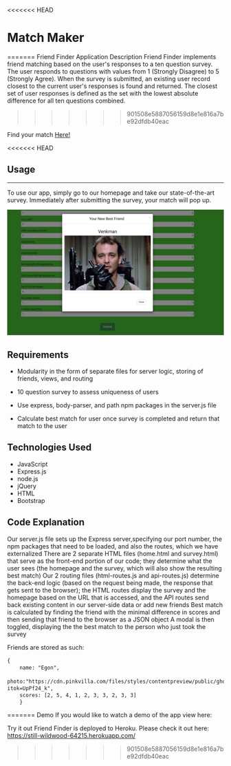 <<<<<<< HEAD
# Match Maker


=======
Friend Finder Application
Description
Friend Finder implements friend matching based on the user's responses to a ten question survey. The user responds to questions with values from 1 (Strongly Disagree) to 5 (Strongly Agree). When the survey is submitted, an existing user record closest to the current user's responses is found and returned. The closest set of user responses is defined as the set with the lowest absolute difference for all ten questions combined.
>>>>>>> 901508e5887056159d8e1e816a7be92dfdb40eac

Find your match [Here!]()

<<<<<<< HEAD
## Usage
___

To use our app, simply go to our homepage and take our state-of-the-art survey. Immediately after submitting the survey, your match will pop up. 

![pic](img/img-1.png)


## Requirements
* Modularity in the form of separate files for server logic, storing of friends, views, and routing
* 10 question survey to assess uniqueness of users
* Use express, body-parser, and path npm packages in the server.js file

* Calculate best match for user once survey is completed and return that match to the user

## Technologies Used
* JavaScript
* Express.js
* node.js
* jQuery
* HTML
* Bootstrap

## Code Explanation
Our server.js file sets up the Express server,specifying our port number, the npm packages that need to be loaded, and also the routes, which we have externalized
There are 2 separate HTML files (home.html and survey.html) that serve as the front-end portion of our code; they determine what the user sees (the homepage and the survey, which will also show the resulting best match)
Our 2 routing files (html-routes.js and api-routes.js) determine the back-end logic (based on the request being made, the response that gets sent to the browser); the HTML routes display the survey and the homepage based on the URL that is accessed, and the API routes send back existing content in our server-side data or add new friends
Best match is calculated by finding the friend with the minimal difference in scores and then sending that friend to the browser as a JSON object
A modal is then toggled, displaying the the best match to the person who just took the survey

Friends are stored as such:
```
{
    name: "Egon",
	photo:"https://cdn.pinkvilla.com/files/styles/contentpreview/public/ghostbusters_3.jpg?itok=UpPf24_k",
	scores: [2, 5, 4, 1, 2, 3, 3, 2, 3, 3]
	}
```
=======
Demo
If you would like to watch a demo of the app view here:

Try it out
Friend Finder is deployed to Heroku. Please check it out here: https://still-wildwood-64215.herokuapp.com/
>>>>>>> 901508e5887056159d8e1e816a7be92dfdb40eac
